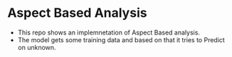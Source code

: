 # Aspect Based Analysis

- This repo shows an implemnetation of Aspect Based analysis.
- The model gets some training data and based on that it tries to Predict on unknown.

